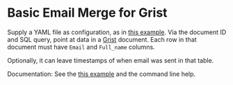 # Basic Email Merge for Grist

Supply a YAML file as configuration, as in [this example](example.yml).
Via the document ID and SQL query, point at data in a
[Grist](https://github.com/gristlabs/grist-core) document. Each row in that
document must have `Email` and `Full_name` columns.

Optionally, it can leave timestamps of when email was sent in that table.

Documentation: See the [this example](example.yml) and the command line help.
